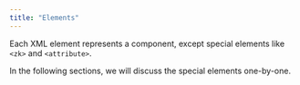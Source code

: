 ```yaml
---
title: "Elements"
---
```


Each XML element represents a component, except special elements like `<zk>` and `<attribute>`.

In the following sections, we will discuss the special elements
one-by-one.
